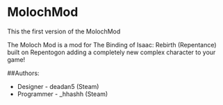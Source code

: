 # MolochMod
This the first version of the MolochMod

The Moloch Mod is a mod for The Binding of Isaac: Rebirth (Repentance) built on Repentogon adding a completely new complex character to your game!

##Authors: 
- Designer - deadan5 (Steam)
- Programmer - _hhashh (Steam)

